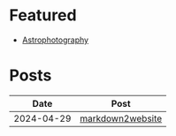 # Featured

- [Astrophotography](astrophotography.md)

# Posts

| Date       | Post                                                        |
|------------|-------------------------------------------------------------|
| 2024-04-29 | [markdown2website](2024-04-29-markdown2website.md)          |

